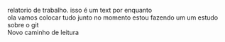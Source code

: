 relatorio  de trabalho.
isso é um text por enquanto  
ola 
vamos colocar tudo junto 
no momento estou fazendo um um estudo sobre o git  
Novo caminho de leitura 